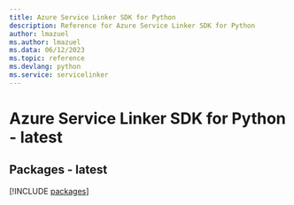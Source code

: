 ```yaml
---
title: Azure Service Linker SDK for Python
description: Reference for Azure Service Linker SDK for Python
author: lmazuel
ms.author: lmazuel
ms.data: 06/12/2023
ms.topic: reference
ms.devlang: python
ms.service: servicelinker
---
```

# Azure Service Linker SDK for Python - latest
## Packages - latest
[!INCLUDE [packages](service-linker-index.md)]